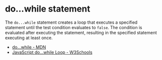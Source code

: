 # do...while statement

The `do...while` statement creates a loop that executes a specified statement until the test condition evaluates to `false`. The condition is evaluated after executing the statement, resulting in the specified statement executing at least once. 

- [do...while - MDN](https://developer.mozilla.org/en-US/docs/Web/JavaScript/Reference/Statements/do...while)
- [JavaScript do...while Loop - W3Schools](https://www.w3schools.com/jsref/jsref_dowhile.asp)
